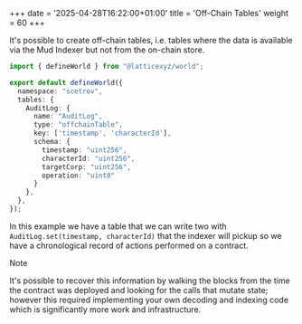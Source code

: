 +++
date = '2025-04-28T16:22:00+01:00'
title = 'Off-Chain Tables'
weight = 60
+++

It's possible to create off-chain tables, i.e. tables where the data is available via the Mud Indexer but not from the on-chain store.

```typescript
import { defineWorld } from "@latticexyz/world";

export default defineWorld({
  namespace: "scetrov",
  tables: {
    AuditLog: {
      name: "AuditLog",
      type: "offchainTable",
      key: ['timestamp', 'characterId'],
      schema: {
        timestamp: "uint256",
        characterId: "uint256",
        targetCorp: "uint256",
        operation: "uint8"
      }
    },
  },
});
```

In this example we have a table that we can write two with `AuditLog.set(timestamp, characterId)` that the indexer will pickup so we have a chronological record of actions performed on a contract.

> [!NOTE]
> It's possible to recover this information by walking the blocks from the time the contract was deployed and looking for the calls that mutate state; however this required implementing your own decoding and indexing code which is significantly more work and infrastructure.